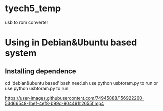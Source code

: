 # tyech5_temp
usb to rom converter
# Using in Debian&Ubuntu based system
## Installing dependence
cd 'debian&ubuntu based'
bash need.sh
use python usbtoram.py to run
or
use python usbtoram.py to run



https://user-images.githubusercontent.com/74945888/156922260-53d66548-1bef-4ef8-b99d-904491b2655f.mp4

